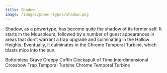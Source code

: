 ```yaml
---
title: Shadow
image: /images/power-types/shadow.png
---
```


Shadow, as a powertype, has become quite the shadow of its former self. It starts in the Mousoleum, followed by a number of guest appearances in areas that don't warrant a trap upgrade and culminating in the Hollow Heights. Eventually, it culminates in the Chrome Temporal Turbine, which blasts mice into the sun.

Bottomless Grave
Creepy Coffin
Clockapult of Time
Interdimensional Crossbow Trap
Temporal Turbine
Chrome Temporal Turbine
